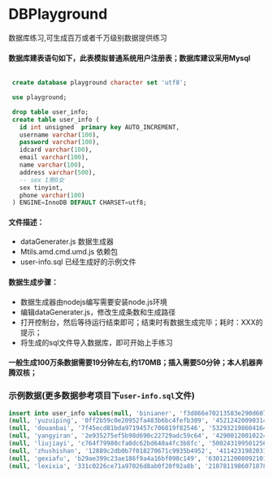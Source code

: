 # DBPlayground
数据库练习,可生成百万或者千万级别数据提供练习

#### 数据库建表语句如下，此表模拟普通系统用户注册表；数据库建议采用Mysql

```sql

 create database playground character set 'utf8'; 

 use playground;

 drop table user_info;
 create table user_info (
   id int unsigned  primary key AUTO_INCREMENT,
   username varchar(100),
   password varchar(100),
   idcard varchar(100),
   email varchar(100),
   name varchar(100),
   address varchar(500),
   -- sex 1男0女
   sex tinyint,
   phone varchar(100)
 ) ENGINE=InnoDB DEFAULT CHARSET=utf8;
```


#### 文件描述：
- dataGenerater.js 数据生成器
- Mtils.amd.cmd.umd.js 依赖包
- user-info.sql 已经生成好的示例文件

#### 数据生成步骤：
- 数据生成器由nodejs编写需要安装node.js环境
- 编辑dataGenerater.js，修改生成条数和生成路径
- 打开控制台，然后等待运行结束即可；结束时有数据生成完毕；耗时：XXX的提示；
- 将生成的sql文件导入数据库，即可开始上手练习


#### 一般生成100万条数据需要19分钟左右,约170MB；插入需要50分钟；本人机器奔腾双核；


### 示例数据(更多数据参考项目下`user-info.sql`文件)
```sql
insert into user_info values(null, 'binianer', 'f3d866e70213583e290d607cd2cb67c0', '530181201009218304', 'binianer_bgi@live.com', '毕念儿', '云南省西双版纳傣族自治州勐腊县', '0', '13771701654'),
(null, 'yuzuiping', '0ff2b59c0e20952fa483b6bc4fefb309', '452124200903145808', 'yuzuiping_cywfv@0355.net', '余醉萍', '四川省攀枝花市东区', '0', '13392232896'),
(null, 'douanbai', '7f45ecd81bda9719457c706819f82546', '532932198604164527', 'douanbai_cwzen@msn.com', '窦安白', '福建省漳州市东山县', '0', '13532845493'),
(null, 'yangyiran', '2e935275ef5b98d690c22729adc59c64', '429001200102248998', 'yangyiran_wg@163.net', '杨益冉', '山东省济南市平阴县', '1', '18954603561'),
(null, 'liujiayi', 'c764f79980cfa0dc62bd640a4fc3b8fc', '500243199501256638', 'liujiayi_mb@163.com', '柳嘉怡', '河北省保定市雄县', '1', '17197352519'),
(null, 'zhushishan', '12889c2db0b7f018270671c9935b4952', '41142319820315406X', 'zhushishan_l@3721.net', '朱诗珊', '湖南省益阳市资阳区', '0', '18943645822'),
(null, 'gexiafu', 'b29ae399c23ae186f9a4a16bf098c149', '630121200809210143', 'gexiafu_yjp@aol.com', '葛夏芙', '山西省临汾地区蒲县', '0', '13399657330'),
(null, 'lexixia', '331c0226ce71a97026d8ab0f20f92a8b', '210781198607187804', 'lexixia_zdf@yeah.com', '乐惜夏', '甘肃省甘南藏族自治州碌曲县', '0', '13370306616'),
```


